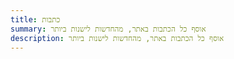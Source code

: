 ```yaml
---
title: כתבות
summary: אוסף כל הכתבות באתר, מהחדשות לישנות ביותר
description: אוסף כל הכתבות באתר, מהחדשות לישנות ביותר
---
```


